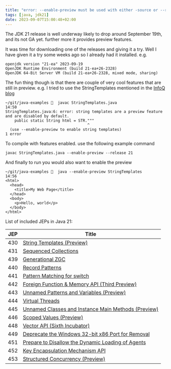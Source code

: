 ```yaml
---
title: "error: --enable-preview must be used with either -source or --release"
tags: [java, jdk21]
date: 2023-09-07T15:00:48+02:00
---
```


The JDK 21 release is well underway likely to drop around September 19th, and its not GA yet. further more it provides preview features. 

It was time for downloading one of the releases and giving it a try. Well I have given it a try some weeks ago so I already had it installed. 
e.g. 

```
openjdk version "21-ea" 2023-09-19
OpenJDK Runtime Environment (build 21-ea+26-2328)
OpenJDK 64-Bit Server VM (build 21-ea+26-2328, mixed mode, sharing)
```

The fun thing though is that there are couple of very cool features that are still in preview. e.g. I tried to use the StringTemplates mentioned in the [InfoQ blog](https://www.infoq.com/news/2023/04/java-gets-a-boost-with-string/)


```
~/git/java-examples 🐠  javac StringTemplates.java                                               14:50
StringTemplates.java:6: error: string templates are a preview feature and are disabled by default.
    public static String html = STR."""
                                    ^
  (use --enable-preview to enable string templates)
1 error
```

To compile with features enabled. use the following example command 

```
javac StringTemplates.java --enable-preview --release 21

```

And finally to run you would also want to enable the preview

```
~/git/java-examples 🐠  java --enable-preview StringTemplates                                    14:56
<html>
  <head>
    <title>My Web Page</title>
  </head>
  <body>
    <p>Hello, world</p>
  </body>
</html>

```

List of included JEPs in Java 21:

| JEP         | Title     |
|---|-------------------------------------------------------------------------------------|
430 | [String Templates (Preview)](https://openjdk.org/jeps/430)                          |
431 | [Sequenced Collections](https://openjdk.org/jeps/431)                               |
439 | [Generational ZGC](https://openjdk.org/jeps/439)                                    |
440 | [Record Patterns](https://openjdk.org/jeps/440)                                     |
441 | [Pattern Matching for switch](https://openjdk.org/jeps/441)                         |
442 | [Foreign Function & Memory API (Third Preview)](https://openjdk.org/jeps/442)       |
443 | [Unnamed Patterns and Variables (Preview)](https://openjdk.org/jeps/443)            |
444 | [Virtual Threads](https://openjdk.org/jeps/444)                                     |
445 | [Unnamed Classes and Instance Main Methods (Preview)](https://openjdk.org/jeps/445) |
446 | [Scoped Values (Preview)](https://openjdk.org/jeps/446)                             |
448 | [Vector API (Sixth Incubator)](https://openjdk.org/jeps/448)                        |
449 | [Deprecate the Windows 32-bit x86 Port for Removal](https://openjdk.org/jeps/449)   |
451 | [Prepare to Disallow the Dynamic Loading of Agents](https://openjdk.org/jeps/451)   |
452 | [Key Encapsulation Mechanism API](https://openjdk.org/jeps/452)                     |
453 | [Structured Concurrency (Preview)](https://openjdk.org/jeps453)                     |

